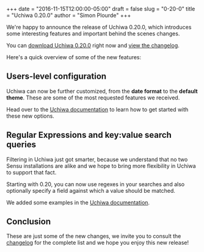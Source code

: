 +++
date = "2016-11-15T12:00:00-05:00"
draft = false
slug = "0-20-0"
title = "Uchiwa 0.20.0"
author = "Simon Plourde"
+++

We're happy to announce the release of Uchiwa 0.20.0, which introduces some
interesting features and important behind the scenes changes.

You can [download Uchiwa 0.20.0](https://uchiwa.io/#/download) right now and
[view the changelog](https://github.com/sensu/uchiwa/blob/master/CHANGELOG.md#0200-2016-11-14).

Here's a quick overview of some of the new features:

## Users-level configuration
Uchiwa can now be further customized, from the **date format** to the **default
theme**. These are some of the most requested features we received.

Head over to the
[Uchiwa documentation](https://docs.uchiwa.io/getting-started/configuration/#users-options)
to learn how to get started with these new options.

## Regular Expressions and key:value search queries
Filtering in Uchiwa just got smarter, because we understand that no two Sensu installations
are alike and we hope to bring more flexibility in Uchiwa to support that fact.

Starting with 0.20, you can now use regexes in your searches and also optionally
specify a field against which a value should be matched.

We added some examples in the
[Uchiwa documentation](https://docs.uchiwa.io/guides/search-queries/).

## Conclusion
These are just some of the new changes, we invite you to consult the
[changelog](https://github.com/sensu/uchiwa/blob/master/CHANGELOG.md) for the
complete list and we hope you enjoy this new release!
